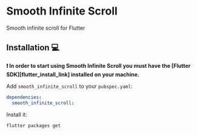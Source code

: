 # Smooth Infinite Scroll

Smooth infinite scroll for Flutter

## Installation 💻

**❗ In order to start using Smooth Infinite Scroll you must have the [Flutter SDK][flutter_install_link] installed on your machine.**

Add `smooth_infinite_scroll` to your `pubspec.yaml`:

```yaml
dependencies:
  smooth_infinite_scroll:
```

Install it:

```sh
flutter packages get
```
